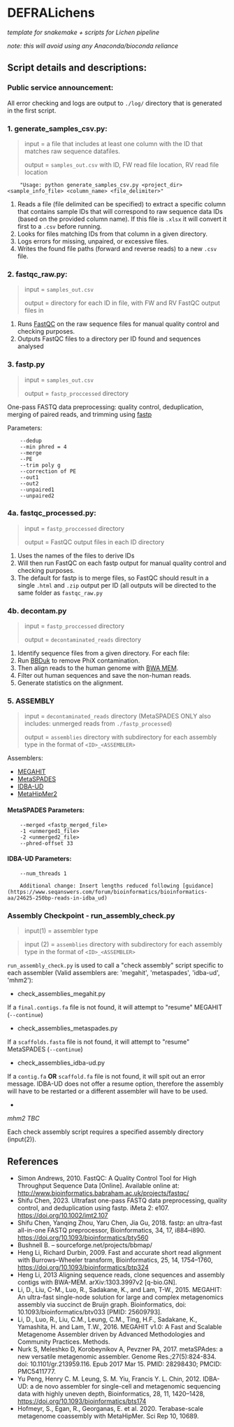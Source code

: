 # DEFRALichens

*template for snakemake + scripts for Lichen pipeline*

*note: this will avoid using any Anaconda/bioconda reliance* 

## Script details and descriptions:

### Public service announcement:

All error checking and logs are output to `./log/` directory that is generated in the first script.

### 1. generate_samples_csv.py:

> input = a file that includes at least one column with the ID that matches raw sequence datafiles.
>
> output = `samples_out.csv` with ID, FW read file location, RV read file location


        "Usage: python generate_samples_csv.py <project_dir> <sample_info_file> <column_name> <file_delimiter>"

1) Reads a file (file delimited can be specified) to extract a specific column that contains sample IDs that will correspond to raw sequence data IDs (based on the provided column name). If this file is `.xlsx` it will convert it first to a `.csv` before running.
2) Looks for files matching IDs from that column in a given directory.
3) Logs errors for missing, unpaired, or excessive files.
4) Writes the found file paths (forward and reverse reads) to a new `.csv` file.


### 2. fastqc_raw.py:

> input = `samples_out.csv`
>
> output = directory for each ID in file, with FW and RV FastQC output files in


1) Runs [FastQC](https://www.bioinformatics.babraham.ac.uk/projects/fastqc/) on the raw sequence files for manual quality control and checking purposes.
2) Outputs FastQC files to a directory per ID found and sequences analysed


### 3. fastp.py

> input = `samples_out.csv`
>
> output = `fastp_proccessed` directory


One-pass FASTQ data preprocessing: quality control, deduplication, merging of paired reads, and trimming using [fastp](https://github.com/OpenGene/fastp)

Parameters:

        --dedup
        --min phred = 4
        --merge
        --PE
        --trim poly g
        --correction of PE
        --out1
        --out2
        --unpaired1 
        --unpaired2



### 4a. fastqc_processed.py:

> input = `fastp_proccessed` directory
>
> output = FastQC output files in each ID directory

1) Uses the names of the files to derive IDs
2) Will then run FastQC on each fastp output for manual quality control and checking purposes.
3) The default for fastp is to merge files, so FastQC should result in a single `.html` and `.zip` output per ID (all outputs will be directed to the same folder as `fastqc_raw.py`


### 4b. decontam.py

> input = `fastp_proccessed` directory
> 
> output = `decontaminated_reads` directory

1) Identify sequence files from a given directory.
For each file:
2) Run [BBDuk](https://github.com/BioInfoTools/BBMap/blob/master/sh/bbduk.sh) to remove PhiX contamination. 
3) Then align reads to the human genome with [BWA MEM](https://github.com/lh3/bwa).
4) Filter out human sequences and save the non-human reads.
5) Generate statistics on the alignment.


### 5. ASSEMBLY

> input = `decontaminated_reads` directory (MetaSPADES ONLY also includes: unmerged reads from `./fastp_processed`)
>
> output = `assemblies` directory with subdirectory for each assembly type in the format of `<ID>_<ASSEMBLER>`

Assemblers: 
- [MEGAHIT](https://github.com/voutcn/megahit)
- [MetaSPADES](https://github.com/ablab/spades)
- [IDBA-UD](https://github.com/loneknightpy/idba)
- [MetaHipMer2](https://bitbucket.org/berkeleylab/mhm2/src/master/)


#### MetaSPADES Parameters:
        --merged <fastp_merged_file>
        -1 <unmerged1_file>
        -2 <unmerged2_file> 
        --phred-offset 33

#### IDBA-UD Parameters:

        --num_threads 1
        
        Additional change: Insert lengths reduced following [guidance](https://www.seqanswers.com/forum/bioinformatics/bioinformatics-aa/24625-250bp-reads-in-idba_ud)


### Assembly Checkpoint - run_assembly_check.py
> input(1)  = assembler type 

> input (2) = `assemblies` directory with subdirectory for each assembly type in the format of `<ID>_<ASSEMBLER>`

`run_assembly_check.py` is used to call a "check assembly" script specific to each assembler (Valid assemblers are: 'megahit', 'metaspades', 'idba-ud', 'mhm2'):

- check_assemblies_megahit.py

If a `final.contigs.fa` file is not found, it will attempt to "resume" MEGAHIT (`--continue`)
  
- check_assemblies_metaspades.py

If a `scaffolds.fasta` file is not found, it will attempt to "resume" MetaSPADES (`--continue`)


- check_assemblies_idba-ud.py

If a `contig.fa` **OR** `scaffold.fa` file is not found, it will spit out an error message. IDBA-UD does not offer a resume option, therefore the assembly will have to be restarted or a different assembler will have to be used. 


- <mhm2 TBC> 

*mhm2 TBC*

Each check assembly script requires a specified assembly directory (input(2)). 



## References
- Simon Andrews, 2010. FastQC:  A Quality Control Tool for High Throughput Sequence Data [Online]. Available online at: http://www.bioinformatics.babraham.ac.uk/projects/fastqc/
- Shifu Chen, 2023. Ultrafast one-pass FASTQ data preprocessing, quality control, and deduplication using fastp. iMeta 2: e107. https://doi.org/10.1002/imt2.107
- Shifu Chen, Yanqing Zhou, Yaru Chen, Jia Gu, 2018. fastp: an ultra-fast all-in-one FASTQ preprocessor, Bioinformatics, 34, 17, i884–i890. https://doi.org/10.1093/bioinformatics/bty560
- Bushnell B. – sourceforge.net/projects/bbmap/
- Heng Li, Richard Durbin, 2009. Fast and accurate short read alignment with Burrows–Wheeler transform, Bioinformatics, 25, 14, 1754–1760, https://doi.org/10.1093/bioinformatics/btp324
- Heng Li, 2013 Aligning sequence reads, clone sequences and assembly contigs with BWA-MEM. arXiv:1303.3997v2 [q-bio.GN].
- Li, D., Liu, C-M., Luo, R., Sadakane, K., and Lam, T-W., 2015. MEGAHIT: An ultra-fast single-node solution for large and complex metagenomics assembly via succinct de Bruijn graph. Bioinformatics, doi: 10.1093/bioinformatics/btv033 [PMID: 25609793].
- Li, D., Luo, R., Liu, C.M., Leung, C.M., Ting, H.F., Sadakane, K., Yamashita, H. and Lam, T.W., 2016. MEGAHIT v1.0: A Fast and Scalable Metagenome Assembler driven by Advanced Methodologies and Community Practices. Methods.
- Nurk S, Meleshko D, Korobeynikov A, Pevzner PA, 2017. metaSPAdes: a new versatile metagenomic assembler. Genome Res.;27(5):824-834. doi: 10.1101/gr.213959.116. Epub 2017 Mar 15. PMID: 28298430; PMCID: PMC5411777.
- Yu Peng, Henry C. M. Leung, S. M. Yiu, Francis Y. L. Chin, 2012. IDBA-UD: a de novo assembler for single-cell and metagenomic sequencing data with highly uneven depth, Bioinformatics, 28, 11, 1420–1428, https://doi.org/10.1093/bioinformatics/bts174
- Hofmeyr, S., Egan, R., Georganas, E. et al. 2020. Terabase-scale metagenome coassembly with MetaHipMer. Sci Rep 10, 10689.
